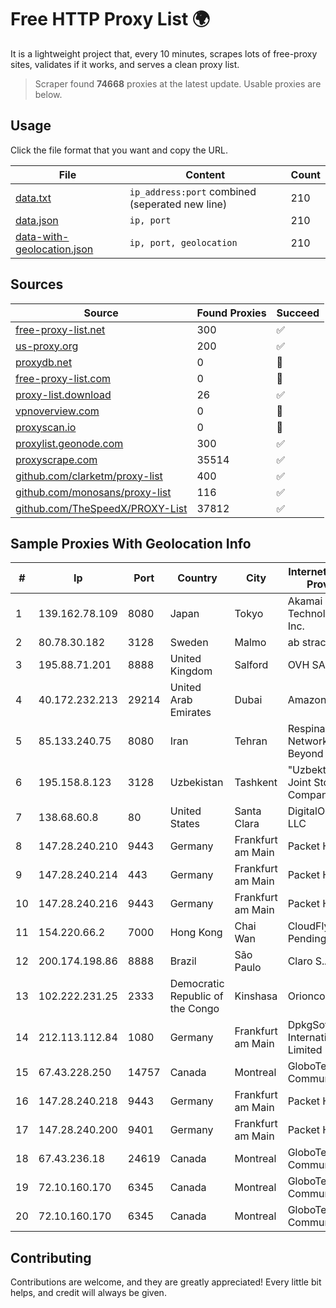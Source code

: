 
# Free HTTP Proxy List 🌍

It is a lightweight project that, every 10 minutes, scrapes lots of free-proxy sites, validates if it works, and serves a clean proxy list.


> Scraper found **74668** proxies at the latest update. Usable proxies are below.

## Usage

Click the file format that you want and copy the URL.


|File|Content|Count|
|----|-------|-----|
|[data.txt](https://raw.githubusercontent.com/themiralay/Proxy-List-World/master/data.txt)|`ip_address:port` combined (seperated new line)|210|
|[data.json](https://raw.githubusercontent.com/themiralay/Proxy-List-World/master/data.json)|`ip, port`|210|
|[data-with-geolocation.json](https://raw.githubusercontent.com/themiralay/Proxy-List-World/master/data-with-geolocation.json)|`ip, port, geolocation`|210|

## Sources

|Source|Found Proxies|Succeed|
|------|-------------|-------|
|[free-proxy-list.net](https://free-proxy-list.net)|300|✅|
|[us-proxy.org](https://www.us-proxy.org)|200|✅|
|[proxydb.net](http://proxydb.net)|0|🚫|
|[free-proxy-list.com](https://free-proxy-list.com/?page=&port=&type%5B%5D=http&type%5B%5D=https&up_time=0&search=Search)|0|🚫|
|[proxy-list.download](https://www.proxy-list.download/HTTP)|26|✅|
|[vpnoverview.com](https://vpnoverview.com/privacy/anonymous-browsing/free-proxy-servers)|0|🚫|
|[proxyscan.io](https://www.proxyscan.io)|0|🚫|
|[proxylist.geonode.com](https://proxylist.geonode.com/api/proxy-list?limit=300&page=1&sort_by=lastChecked&sort_type=desc&protocols=http,https)|300|✅|
|[proxyscrape.com](https://api.proxyscrape.com/v2/?request=displayproxies&protocol=http&timeout=10000&country=all&ssl=all&anonymity=all)|35514|✅|
|[github.com/clarketm/proxy-list](https://raw.githubusercontent.com/clarketm/proxy-list/master/proxy-list-raw.txt)|400|✅|
|[github.com/monosans/proxy-list](https://raw.githubusercontent.com/monosans/proxy-list/main/proxies/http.txt)|116|✅|
|[github.com/TheSpeedX/PROXY-List](https://raw.githubusercontent.com/TheSpeedX/PROXY-List/master/http.txt)|37812|✅|


## Sample Proxies With Geolocation Info

|#|Ip|Port|Country|City|Internet Service Provider|
|-|--|----|-------|----|-------------------------|
|1|139.162.78.109|8080|Japan|Tokyo|Akamai Technologies, Inc.|
|2|80.78.30.182|3128|Sweden|Malmo|ab stract|
|3|195.88.71.201|8888|United Kingdom|Salford|OVH SAS|
|4|40.172.232.213|29214|United Arab Emirates|Dubai|Amazon.com|
|5|85.133.240.75|8080|Iran|Tehran|Respina Networks & Beyond PJSC|
|6|195.158.8.123|3128|Uzbekistan|Tashkent|"Uzbektelekom" Joint Stock Company|
|7|138.68.60.8|80|United States|Santa Clara|DigitalOcean, LLC|
|8|147.28.240.210|9443|Germany|Frankfurt am Main|Packet Host, Inc.|
|9|147.28.240.214|443|Germany|Frankfurt am Main|Packet Host, Inc.|
|10|147.28.240.216|9443|Germany|Frankfurt am Main|Packet Host, Inc.|
|11|154.220.66.2|7000|Hong Kong|Chai Wan|CloudFly Net Inc Pending|
|12|200.174.198.86|8888|Brazil|São Paulo|Claro S.A|
|13|102.222.231.25|2333|Democratic Republic of the Congo|Kinshasa|Orioncom SPRL|
|14|212.113.112.84|1080|Germany|Frankfurt am Main|DpkgSoft International Limited|
|15|67.43.228.250|14757|Canada|Montreal|GloboTech Communications|
|16|147.28.240.218|9443|Germany|Frankfurt am Main|Packet Host, Inc.|
|17|147.28.240.200|9401|Germany|Frankfurt am Main|Packet Host, Inc.|
|18|67.43.236.18|24619|Canada|Montreal|GloboTech Communications|
|19|72.10.160.170|6345|Canada|Montreal|GloboTech Communications|
|20|72.10.160.170|6345|Canada|Montreal|GloboTech Communications|



## Contributing

Contributions are welcome, and they are greatly appreciated! Every
little bit helps, and credit will always be given.


